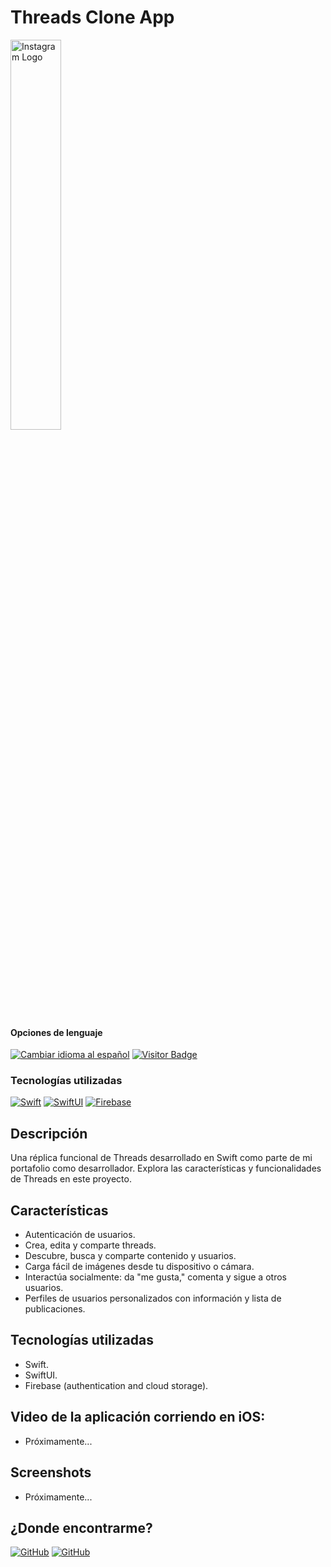 # Threads Clone App

<img alt="Instagram Logo" src="https://upload.wikimedia.org/wikipedia/commons/d/db/Threads_%28app%29.png?20230704114028" width="40%">

<div>
<h4>Opciones de lenguaje</h4>
  <a href="https://github.com/hernanhawryluk/ThreadsCloneApp/blob/main/README.md"><img alt="Cambiar idioma al español" src="https://img.shields.io/badge/idioma-español-yellow.svg"></a>
  <a href="#"><img alt="Visitor Badge" src="https://visitor-badge.laobi.icu/badge?page_id=hernanhawryluk.ThreadsCloneApp"></a>
</div>
<div>
  <h3>Tecnologías utilizadas</h3>
  <a href="#"><img alt="Swift" src="https://img.shields.io/badge/Swift-5.10-red?logo=swift"></a>
  <a href="#"><img alt="SwiftUI" src="https://img.shields.io/badge/SwiftUI-5-red?logo=swift"></a>
  <a href="#"><img alt="Firebase" src="https://img.shields.io/badge/Firebase-10.5.2-blue?logo=firebase"></a>
</div>

## Descripción

Una réplica funcional de Threads desarrollado en Swift como parte de mi portafolio como desarrollador. Explora las características y funcionalidades de Threads en este proyecto.

## Características

- Autenticación de usuarios.
- Crea, edita y comparte threads.
- Descubre, busca y comparte contenido y usuarios.
- Carga fácil de imágenes desde tu dispositivo o cámara.
- Interactúa socialmente: da "me gusta," comenta y sigue a otros usuarios.
- Perfiles de usuarios personalizados con información y lista de publicaciones.

## Tecnologías utilizadas

- Swift.
- SwiftUI.
- Firebase (authentication and cloud storage).

## Video de la aplicación corriendo en iOS:

- Próximamente...

## Screenshots

- Próximamente...

## ¿Donde encontrarme?

<div>
  <a href="https://github.com/hernanhawryluk"><img alt="GitHub" src="https://img.shields.io/badge/GitHub-grey?style=for-the-badge&logo=github"></a>
  <a href="https://www.linkedin.com/in/hernan-hawryluk"><img alt="GitHub" src="https://img.shields.io/badge/LinkedIn-blue?style=for-the-badge&logo=linkedin"></a>
</div>
